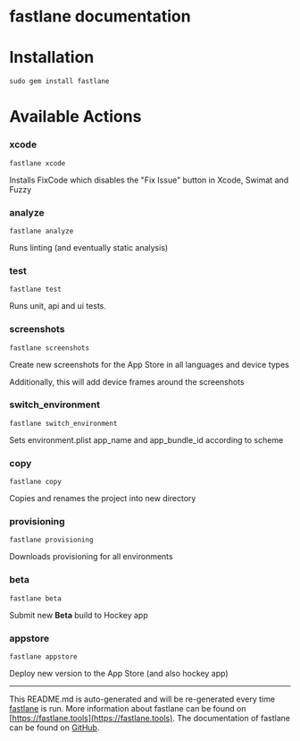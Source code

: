 fastlane documentation
================
# Installation
```
sudo gem install fastlane
```
# Available Actions
### xcode
```
fastlane xcode
```
Installs FixCode which disables the "Fix Issue" button in Xcode, Swimat and Fuzzy 
### analyze
```
fastlane analyze
```
Runs linting (and eventually static analysis)
### test
```
fastlane test
```
Runs unit, api and ui tests.
### screenshots
```
fastlane screenshots
```
Create new screenshots for the App Store in all languages and device types

Additionally, this will add device frames around the screenshots
### switch_environment
```
fastlane switch_environment
```
Sets environment.plist app_name and app_bundle_id according to scheme
### copy
```
fastlane copy
```
Copies and renames the project into new directory
### provisioning
```
fastlane provisioning
```
Downloads provisioning for all environments
### beta
```
fastlane beta
```
Submit new **Beta** build to Hockey app
### appstore
```
fastlane appstore
```
Deploy new version to the App Store (and also hockey app)

----

This README.md is auto-generated and will be re-generated every time [fastlane](https://fastlane.tools) is run.
More information about fastlane can be found on [https://fastlane.tools](https://fastlane.tools).
The documentation of fastlane can be found on [GitHub](https://github.com/fastlane/fastlane/tree/master/fastlane).
